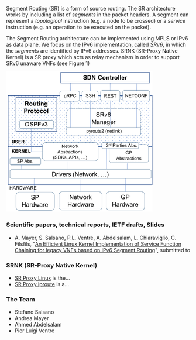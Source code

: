 Segment Routing (SR) is a form of source routing. The SR architecture works by including a list of _segments_ in the packet headers. A segment can represent a _topological_ instruction (e.g. a node to be crossed) or a _service_ instruction (e.g. an operation to be executed on the packet). 

The Segment Routing architecture can be implemented using MPLS or IPv6 as data plane. We focus on the IPv6 implementation, called _SRv6_, in which the _segments_ are identified by IPv6 addresses. SRNK (SR-Proxy Native Kernel) is a SR proxy which acts as relay mechanism in order to support SRv6 unaware VNFs (see Figure 1)

<img src="https://raw.githubusercontent.com/netgroup/srv6-sdn/master/docs/srv6_node.png" width="400">

### Scientific papers, technical reports, IETF drafts, Slides

- A. Mayer, S. Salsano, P.L. Ventre, A. Abdelsalam, L. Chiaraviglio, C. Filsfils, "[An Efficient Linux Kernel Implementation of Service Function Chaining for legacy VNFs based on IPv6 Segment Routing](https://arxiv.org/abs/1901.00936)", submitted to 

### SRNK (SR-Proxy Native Kernel)

- [SR Proxy Linux](https://github.com/repo/sr-proxy-linux) is the...
- [SR Proxy iproute](https://github.com/repo/sr-proxy-linux) is a...

### The Team

- Stefano Salsano
- Andrea Mayer
- Ahmed Abdelsalam
- Pier Luigi Ventre
